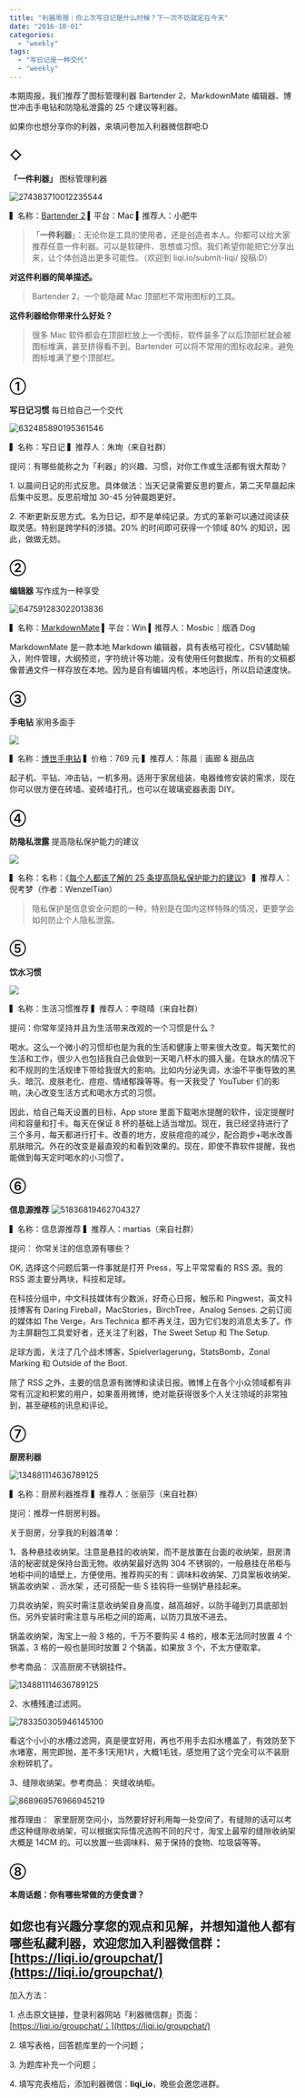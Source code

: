 ```yaml
---
title: "利器周报｜你上次写日记是什么时候？下一次不妨就定在今天"
date: "2016-10-01"
categories: 
  - "weekly"
tags: 
  - "写日记是一种交代"
  - "weekly"
---
```


本期周报，我们推荐了图标管理利器 Bartender 2、MarkdownMate 编辑器、博世冲击手电钻和防隐私泄露的 25 个建议等利器。

如果你也想分享你的利器，来填问卷加入利器微信群吧:D

## ◇

**「一件利器」** 图标管理利器

![274383710012235544](/images/81924.jpg)

▍名称：[Bartender 2](https://www.macbartender.com/) ▍平台：Mac ▍推荐人：小肥牛

> 「**一件利器**」：无论你是工具的使用者，还是创造者本人。你都可以给大家推荐任意一件利器。可以是软硬件、思想或习惯。我们希望你能把它分享出来，让个体创造出更多可能性。（欢迎到 liqi.io/submit-liqi/ 投稿:D）

**对这件利器的简单描述。**

> Bartender 2，一个能隐藏 Mac 顶部栏不常用图标的工具。

**这件利器给你带来什么好处？**

> 很多 Mac 软件都会在顶部栏放上一个图标，软件装多了以后顶部栏就会被图标堆满，甚至挤得看不到。Bartender 可以将不常用的图标收起来，避免图标堆满了整个顶部栏。

## ①

**写日记习惯** 每日给自己一个交代

![632485890195361546](/images/17991.jpg)

▍名称：写日记 ▍推荐人：朱珣（来自社群）

提问：有哪些能称之为「利器」的兴趣、习惯，对你工作或生活都有很大帮助？

1\. 以晨间日记的形式反思。具体做法：当天记录需要反思的要点，第二天早晨起床后集中反思。反思前增加 30-45 分钟晨跑更好。

2\. 不断更新反思方式。名为日记，却不是单纯记录。方式的革新可以通过阅读获取灵感。特别是跨学科的涉猎。20% 的时间即可获得一个领域 80% 的知识，因此，做做无妨。

## ②

**编辑器** 写作成为一种享受

![647591283022013836](/images/44339.jpg)

▍名称：[MarkdownMate](https://www.markdownmate.cn/) ▍平台：Win ▍推荐人：Mosbic｜烟酒 Dog

MarkdownMate 是一款本地 Markdown 编辑器，具有表格可视化，CSV辅助输入，附件管理，大纲预览，字符统计等功能，没有使用任何数据库，所有的文稿都像普通文件一样存放在本地。因为是自有编辑内核，本地运行，所以启动速度快。

## ③

**手电钻** 家用多面手

![](/images/51759.jpg)

▍名称：[博世手电钻](https://www.bosch-pt.com.cn/cn/zh/impact-drills-drills-screwdrivers-131402.html) ▍价格：769 元 ▍推荐人：陈晨｜画廊 & 甜品店

起子机、平钻、冲击钻，一机多用。适用于家居组装，电器维修安装的需求，现在你可以很方便在砖墙、瓷砖墙打孔，也可以在玻璃瓷器表面 DIY。

## ④

**防隐私泄露** 提高隐私保护能力的建议

![](/images/69242.jpg)

▍名称：名称：《[每个人都该了解的 25 条提高隐私保护能力的建议](https://sspai.com/35577)》 ▍推荐人：倪考梦（作者：WenzelTian）

> 隐私保护是信息安全问题的一种，特别是在国内这样特殊的情况，更要学会如何防止个人隐私泄露。

## ⑤

**饮水习惯**

![](/images/19630-500x325.jpg)

▍名称：生活习惯推荐 ▍推荐人：李晓晴（来自社群）

提问：你常年坚持并且为生活带来改观的一个习惯是什么？

喝水。这么一个微小的习惯却也是为我的生活和健康上带来很大改变。每天繁忙的生活和工作，很少人也包括我自己会做到一天喝八杯水的摄入量。在缺水的情况下和不规则的生活规律下带给我很大的影响。比如内分泌失调，水油不平衡导致的黑头、暗沉、皮肤老化、痘痘、情绪郁躁等等。有一天我受了 YouTuber 们的影响，决心改变生活方式和喝水方式的习惯。

因此，给自己每天设置的目标，App store 里面下载喝水提醒的软件，设定提醒时间和容量和打卡。每天在保证 8 杯的基础上适当增加。现在，我已经坚持进行了三个多月，每天都进行打卡。改善的地方，皮肤痘痘的减少，配合跑步+喝水改善肌肤暗沉。外在的改变是最直观的和看到效果的。现在，即使不靠软件提醒，我也能做到每天定时喝水的小习惯了。

## ⑥

**信息源推荐** ![51836819462704327](/images/81555.png)

▍名称：信息源推荐 ▍推荐人：martias（来自社群）

提问： 你常关注的信息源有哪些？

OK, 选择这个问题后第一件事就是打开 Press，写上平常常看的 RSS 源。我的 RSS 源主要分两块，科技和足球。

在科技分组中，中文科技媒体有少数派，好奇心日报，触乐和 Pingwest，英文科技博客有 Daring Fireball，MacStories，BirchTree，Analog Senses. 之前订阅的媒体如 The Verge，Ars Technica 都不再关注，因为它们发的消息太多了。作为主屏翻包工具爱好者，还关注了利器，The Sweet Setup 和 The Setup.

足球方面，关注了几个战术博客，Spielverlagerung，StatsBomb，Zonal Marking 和 Outside of the Boot.

除了 RSS 之外，主要的信息源有微博和读读日报。微博上在各个小众领域都有非常有沉淀和积累的用户，如果善用微博，绝对能获得很多个人关注领域的非常独到，甚至硬核的讯息和评论。

## ⑦

**厨房利器**

![134881114636789125](/images/30547.jpg)

▍名称：厨房利器推荐 ▍推荐人：张丽莎（来自社群）

提问：推荐一件厨房利器。

关于厨房，分享我的利器清单：

1、各种悬挂收纳架。注意是悬挂的收纳架，而不是放置在台面的收纳架，厨房清洁的秘密就是保持台面无物。收纳架最好选购 304 不锈钢的，一般悬挂在吊柜与地柜中间的墙壁上，方便使用。推荐购买的有：调味料收纳架、刀具案板收纳架、锅盖收纳架 、沥水架 ，还可搭配一些 S 挂钩将一些锅铲悬挂起来。

刀具收纳架，购买时需注意收纳架自身高度，越高越好，以防手碰到刀具底部划伤。另外安装时需注意与吊柜之间的距离，以防刀具放不进去。

锅盖收纳架，淘宝上一般 3 格的，千万不要购买 4 格的，根本无法同时放置 4 个锅盖，3 格的一般也是同时放置 2 个锅盖，如果放 3 个，不太方便取拿。

参考商品： 汉高厨房不锈钢挂件。

![134881114636789125](/images/30547-500x302.jpg)

2、水槽残渣过滤网。

![783350305946145100](/images/00459.jpg)

看这个小小的水槽过滤网，真是便宜好用，再也不用手去扣水槽盖了，有效防至下水堵塞，用完即抛，差不多1天用1片，大概1毛钱，感觉用了这个完全可以不装厨余粉碎机了。

3、缝隙收纳架。参考商品： 夹缝收纳柜。

![868969576966945219](/images/35828.jpg)

推荐理由：  家里厨房空间小，当然要好好利用每一处空间了，有缝隙的话可以考虑这种缝隙收纳架，可以根据实际情况选购不同的尺寸，淘宝上最窄的缝隙收纳架大概是 14CM 的。可以放置一些调味料、易于保持的食物、垃圾袋等等。

## ⑧

**本周话题：你有哪些常做的方便食谱？**

## 如您也有兴趣分享您的观点和见解，并想知道他人都有哪些私藏利器，欢迎您加入利器微信群：[https://liqi.io/groupchat/](https://liqi.io/groupchat/)

加入方法：

1\. 点击原文链接，登录利器网站「利器微信群」页面：[https://liqi.io/groupchat/；](https://liqi.io/groupchat/)

2\. 填写表格，回答题库里的一个问题；

3\. 为题库补充一个问题；

4\. 填写完表格后，添加利器微信：**liqi\_io**，晚些会邀您进群。
